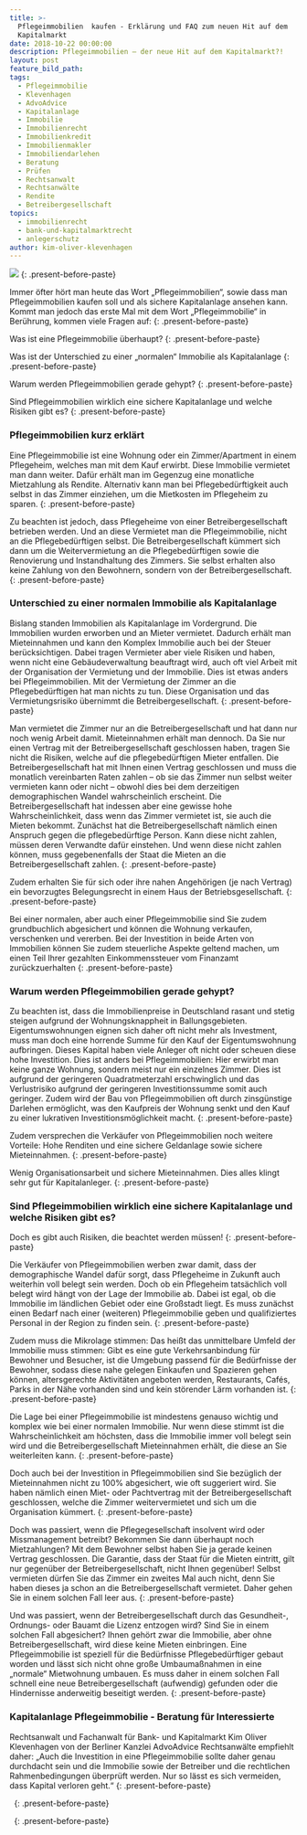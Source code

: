 ```yaml
---
title: >-
  Pflegeimmobilien  kaufen - Erklärung und FAQ zum neuen Hit auf dem
  Kapitalmarkt
date: 2018-10-22 00:00:00
description: Pflegeimmobilien – der neue Hit auf dem Kapitalmarkt?!
layout: post
feature_bild_path:
tags:
  - Pflegeimmobilie
  - Klevenhagen
  - AdvoAdvice
  - Kapitalanlage
  - Immobilie
  - Immobilienrecht
  - Immobilienkredit
  - Immobilienmakler
  - Immobiliendarlehen
  - Beratung
  - Prüfen
  - Rechtsanwalt
  - Rechtsanwälte
  - Rendite
  - Betreibergesellschaft
topics:
  - immobilienrecht
  - bank-und-kapitalmarktrecht
  - anlegerschutz
author: kim-oliver-klevenhagen
---
```


![](/uploads/advoadvice-01-59-von-80.jpg)
{: .present-before-paste}

Immer öfter hört man heute das Wort „Pflegeimmobilien“, sowie dass man Pflegeimmobilien kaufen soll und als sichere Kapitalanlage ansehen kann. Kommt man jedoch das erste Mal mit dem Wort „Pflegeimmobilie“ in Berührung, kommen viele Fragen auf:
{: .present-before-paste}

Was ist eine Pflegeimmobilie überhaupt?
{: .present-before-paste}

Was ist der Unterschied zu einer „normalen“ Immobilie als Kapitalanlage
{: .present-before-paste}

Warum werden Pflegeimmobilien gerade gehypt?
{: .present-before-paste}

Sind Pflegeimmobilien wirklich eine sichere Kapitalanlage und welche Risiken gibt es?
{: .present-before-paste}

### Pflegeimmobilien kurz erklärt

Eine Pflegeimmobilie ist eine Wohnung oder ein Zimmer/Apartment in einem Pflegeheim, welches man mit dem Kauf erwirbt. Diese Immobilie vermietet man dann weiter. Dafür erhält man im Gegenzug eine monatliche Mietzahlung als Rendite. Alternativ kann man bei Pflegebedürftigkeit auch selbst in das Zimmer einziehen, um die Mietkosten im Pflegeheim zu sparen.
{: .present-before-paste}

Zu beachten ist jedoch, dass Pflegeheime von einer Betreibergesellschaft betrieben werden. Und an diese Vermietet man die Pflegeimmobilie, nicht an die Pflegebedürftigen selbst. Die Betreibergesellschaft kümmert sich dann um die Weitervermietung an die Pflegebedürftigen sowie die Renovierung und Instandhaltung des Zimmers. Sie selbst erhalten also keine Zahlung von den Bewohnern, sondern von der Betreibergesellschaft.
{: .present-before-paste}

### Unterschied zu einer normalen Immobilie als Kapitalanlage

Bislang standen Immobilien als Kapitalanlage im Vordergrund. Die Immobilien wurden erworben und an Mieter vermietet. Dadurch erhält man Mieteinnahmen und kann den Komplex Immobilie auch bei der Steuer berücksichtigen. Dabei tragen Vermieter aber viele Risiken und haben, wenn nicht eine Gebäudeverwaltung beauftragt wird, auch oft viel Arbeit mit der Organisation der Vermietung und der Immobilie. Dies ist etwas anders bei Pflegeimmobilien. Mit der Vermietung der Zimmer an die Pflegebedürftigen hat man nichts zu tun. Diese Organisation und das Vermietungsrisiko übernimmt die Betreibergesellschaft.
{: .present-before-paste}

Man vermietet die Zimmer nur an die Betreibergesellschaft und hat dann nur noch wenig Arbeit damit. Mieteinnahmen erhält man dennoch. Da Sie nur einen Vertrag mit der Betreibergesellschaft geschlossen haben, tragen Sie nicht die Risiken, welche auf die pflegebedürftigen Mieter entfallen. Die Betreibergesellschaft hat mit Ihnen einen Vertrag geschlossen und muss die monatlich vereinbarten Raten zahlen – ob sie das Zimmer nun selbst weiter vermieten kann oder nicht – obwohl dies bei dem derzeitigen demographischen Wandel wahrscheinlich erscheint. Die Betreibergesellschaft hat indessen aber eine gewisse hohe Wahrscheinlichkeit, dass wenn das Zimmer vermietet ist, sie auch die Mieten bekommt. Zunächst hat die Betreibergesellschaft nämlich einen Anspruch gegen die pflegebedürftige Person. Kann diese nicht zahlen, müssen deren Verwandte dafür einstehen. Und wenn diese nicht zahlen können, muss gegebenenfalls der Staat die Mieten an die Betreibergesellschaft zahlen.
{: .present-before-paste}

Zudem erhalten Sie für sich oder ihre nahen Angehörigen (je nach Vertrag) ein bevorzugtes Belegungsrecht in einem Haus der Betriebsgesellschaft.
{: .present-before-paste}

Bei einer normalen, aber auch einer Pflegeimmobilie sind Sie zudem grundbuchlich abgesichert und können die Wohnung verkaufen, verschenken und vererben. Bei der Investition in beide Arten von  Immobilien können Sie zudem steuerliche Aspekte geltend machen, um einen Teil Ihrer gezahlten Einkommenssteuer vom Finanzamt zurückzuerhalten
{: .present-before-paste}

### Warum werden Pflegeimmobilien gerade gehypt?

Zu beachten ist, dass die Immobilienpreise in Deutschland rasant und stetig steigen aufgrund der Wohnungsknappheit in Ballungsgebieten. Eigentumswohnungen eignen sich daher oft nicht mehr als Investment, muss man doch eine horrende Summe für den Kauf der Eigentumswohnung aufbringen. Dieses Kapital haben viele Anleger oft nicht oder scheuen diese hohe Investition. Dies ist anders bei Pflegeimmobilien: Hier erwirbt man keine ganze Wohnung, sondern meist nur ein einzelnes Zimmer. Dies ist aufgrund der geringeren Quadratmeterzahl erschwinglich und das Verlustrisiko aufgrund der geringeren Investitionssumme somit auch geringer. Zudem wird der Bau von Pflegeimmobilien oft durch zinsgünstige Darlehen ermöglicht, was den Kaufpreis der Wohnung senkt und den Kauf zu einer lukrativen Investitionsmöglichkeit macht.
{: .present-before-paste}

Zudem versprechen die Verkäufer von Pflegeimmobilien noch weitere Vorteile: Hohe Renditen und eine sichere Geldanlage sowie sichere Mieteinnahmen.
{: .present-before-paste}

Wenig Organisationsarbeit und sichere Mieteinnahmen. Dies alles klingt sehr gut für Kapitalanleger.
{: .present-before-paste}

### Sind Pflegeimmobilien wirklich eine sichere Kapitalanlage und welche Risiken gibt es?

Doch es gibt auch Risiken, die beachtet werden müssen!
{: .present-before-paste}

Die Verkäufer von Pflegeimmobilien werben zwar damit, dass der demographische Wandel dafür sorgt, dass Pflegeheime in Zukunft auch weiterhin voll belegt sein werden. Doch ob ein Pflegeheim tatsächlich voll belegt wird hängt von der Lage der Immobilie ab. Dabei ist egal, ob die Immobilie im ländlichen Gebiet oder eine Großstadt liegt. Es muss zunächst einen Bedarf nach einer (weiteren) Pflegeimmobilie geben und qualifiziertes Personal in der Region zu finden sein.
{: .present-before-paste}

Zudem muss die Mikrolage stimmen: Das heißt das unmittelbare Umfeld der Immobilie muss stimmen: Gibt es eine gute Verkehrsanbindung für Bewohner und Besucher, ist die Umgebung passend für die Bedürfnisse der Bewohner, sodass diese nahe gelegen Einkaufen und Spazieren gehen können, altersgerechte Aktivitäten angeboten werden, Restaurants, Cafés, Parks in der Nähe vorhanden sind und kein störender Lärm vorhanden ist.
{: .present-before-paste}

Die Lage bei einer Pflegeimmobilie ist mindestens genauso wichtig und komplex wie bei einer normalen Immobilie. Nur wenn diese stimmt ist die Wahrscheinlichkeit am höchsten, dass die Immobilie immer voll belegt sein wird und die Betreibergesellschaft Mieteinnahmen erhält, die diese an Sie weiterleiten kann.
{: .present-before-paste}

Doch auch bei der Investition in Pflegeimmobilien sind Sie bezüglich der Mieteinnahmen nicht zu 100% abgesichert, wie oft suggeriert wird. Sie haben nämlich einen Miet- oder Pachtvertrag mit der Betreibergesellschaft geschlossen, welche die Zimmer weitervermietet und sich um die Organisation kümmert.
{: .present-before-paste}

Doch was passiert, wenn die Pflegegesellschaft insolvent wird oder Missmanagement betreibt? Bekommen Sie dann überhaupt noch Mietzahlungen? Mit dem Bewohner selbst haben Sie ja gerade keinen Vertrag geschlossen. Die Garantie, dass der Staat für die Mieten eintritt, gilt nur gegenüber der Betreibergesellschaft, nicht Ihnen gegenüber! Selbst vermieten dürfen Sie das Zimmer ein zweites Mal auch nicht, denn Sie haben dieses ja schon an die Betreibergesellschaft vermietet. Daher gehen Sie in einem solchen Fall leer aus.
{: .present-before-paste}

Und was passiert, wenn der Betreibergesellschaft durch das Gesundheit-, Ordnungs- oder Bauamt die Lizenz entzogen wird? Sind Sie in einem solchen Fall abgesichert? Ihnen gehört zwar die Immobilie, aber ohne Betreibergesellschaft, wird diese keine Mieten einbringen. Eine Pflegeimmobilie ist speziell für die Bedürfnisse Pflegebedürftiger gebaut worden und lässt sich nicht ohne große Umbaumaßnahmen in eine „normale“ Mietwohnung umbauen. Es muss daher in einem solchen Fall schnell eine neue Betreibergesellschaft (aufwendig) gefunden oder die Hindernisse anderweitig beseitigt werden.
{: .present-before-paste}

### Kapitalanlage Pflegeimmobilie - Beratung für Interessierte

Rechtsanwalt und Fachanwalt für Bank- und Kapitalmarkt Kim Oliver Klevenhagen von der Berliner Kanzlei AdvoAdvice Rechtsanwälte empfiehlt daher: „Auch die Investition in eine Pflegeimmobilie sollte daher genau durchdacht sein und die Immobilie sowie der Betreiber und die rechtlichen Rahmenbedingungen überprüft werden. Nur so lässt es sich vermeiden, dass Kapital verloren geht.“
{: .present-before-paste}

 
{: .present-before-paste}

 
{: .present-before-paste}